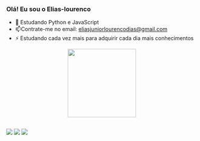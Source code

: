 ### Olá! Eu sou o Elias-lourenco

- 🌱 Estudando Python e JavaScript
- 📫Contrate-me no email: eliasjuniorlourencodias@gmail.com
- ⚡ Estudando cada vez mais para adquirir cada dia mais conhecimentos

<div align="center">
  <a href="https://github.com/rafaballerini">
  <img height="180em" src="https://github-readme-stats.vercel.app/api?username=Elias-Lourenco&show_icons=true&theme=dark&include_all_commits=true&count_private=true"/>
</div>

##

<div>
  <a href = "mailto:eliasjuniorlourencodias@gmail.com"><img src="https://img.shields.io/badge/-Gmail-%23333?style=for-the-badge&logo=gmail&logoColor=white" destino ="_blank"></a>
  <a href="https://www.linkedin.com/in/elias-junior-lourenco-dias-45875016a" target="_blank"><img src="https://img.shields.io/badge/LinkedIn-0077B5?style=for-the-badge&logo=linkedin&logoColor=white" target="_blank"></a>
   <a href="https://whats.link/eliasjuniorld" target="_blank"><img src="https://img.shields.io/badge/WhatsApp-25D366?style=for-the-badge&logo=whatsapp&logoColor=white" target="_blank"></a>
<div>
